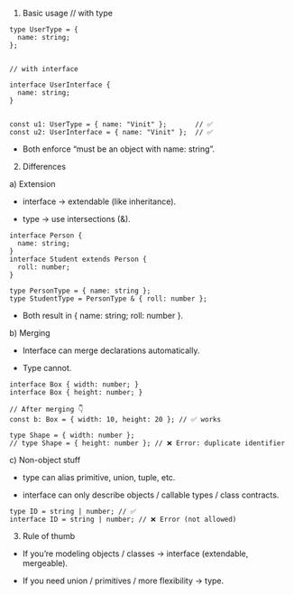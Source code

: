 1) Basic usage
// with type
```
type UserType = {
  name: string;
};


// with interface

interface UserInterface {
  name: string;
}


const u1: UserType = { name: "Vinit" };       // ✅
const u2: UserInterface = { name: "Vinit" };  // ✅
```

- Both enforce “must be an object with name: string”.

2) Differences

a) Extension

- interface → extendable (like inheritance).

- type → use intersections (&).

```
interface Person {
  name: string;
}
interface Student extends Person {
  roll: number;
}

type PersonType = { name: string };
type StudentType = PersonType & { roll: number };
```

- Both result in { name: string; roll: number }.

b) Merging

- Interface can merge declarations automatically.

- Type cannot.

```
interface Box { width: number; }
interface Box { height: number; }

// After merging 👇
const b: Box = { width: 10, height: 20 }; // ✅ works

type Shape = { width: number };
// type Shape = { height: number }; // ❌ Error: duplicate identifier
```
c) Non-object stuff

- type can alias primitive, union, tuple, etc.

- interface can only describe objects / callable types / class contracts.
```
type ID = string | number; // ✅
interface ID = string | number; // ❌ Error (not allowed)
```
3. Rule of thumb

- If you’re modeling objects / classes → interface (extendable, mergeable).

- If you need union / primitives / more flexibility → type.